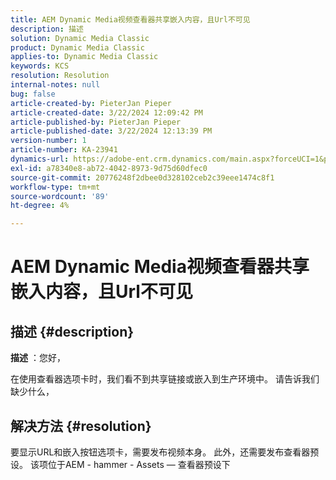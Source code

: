 ```yaml
---
title: AEM Dynamic Media视频查看器共享嵌入内容，且Url不可见
description: 描述
solution: Dynamic Media Classic
product: Dynamic Media Classic
applies-to: Dynamic Media Classic
keywords: KCS
resolution: Resolution
internal-notes: null
bug: false
article-created-by: PieterJan Pieper
article-created-date: 3/22/2024 12:09:42 PM
article-published-by: PieterJan Pieper
article-published-date: 3/22/2024 12:13:39 PM
version-number: 1
article-number: KA-23941
dynamics-url: https://adobe-ent.crm.dynamics.com/main.aspx?forceUCI=1&pagetype=entityrecord&etn=knowledgearticle&id=c851a20d-45e8-ee11-904d-6045bd006295
exl-id: a78340e8-ab72-4042-8973-9d75d60dfec0
source-git-commit: 20776248f2dbee0d328102ceb2c39eee1474c8f1
workflow-type: tm+mt
source-wordcount: '89'
ht-degree: 4%

---
```


# AEM Dynamic Media视频查看器共享嵌入内容，且Url不可见

## 描述 {#description}


<b>描述</b> ：您好，

在使用查看器选项卡时，我们看不到共享链接或嵌入到生产环境中。 请告诉我们缺少什么，


## 解决方法 {#resolution}


要显示URL和嵌入按钮选项卡，需要发布视频本身。 此外，还需要发布查看器预设。 该项位于AEM - hammer - Assets — 查看器预设下
